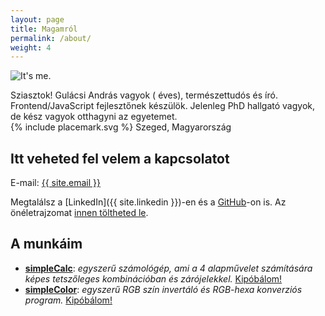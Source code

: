 ```yaml
---
layout: page
title: Magamról
permalink: /about/
weight: 4
---
```


<div>
  <div style="">
    <img class="profile-picture" src="{{ site.url}}/assets/basic/me-min.jpg" alt="It's me."/>
  </div>
  <div style="max-width:650px;">
    <p>Sziasztok! Gulácsi András vagyok (<span id="age"></span> éves), természettudós és író. Frontend/JavaScript fejlesztőnek készülök. Jelenleg PhD hallgató vagyok, de kész vagyok otthagyni az egyetemet.<br />
      <span>{% include placemark.svg %}</span>
      <span id="adress">Szeged, Magyarország</span>
    </p>
  </div>
</div>

<script type="text/javascript">
/* Function calculate my age. */
function getAge(year, month, day, id) {
    "use strict";
    var now = new Date();
    var then = new Date(year, month, day);
    var nowYear = now.getFullYear();
    var age = nowYear - then.getFullYear() - 1;
    var nowMonth = now.getMonth();
    var nowDay = now.getDate();
    if (nowMonth >= month && nowDay >= day) {
        age += 1;
        document.getElementById(id).innerHTML = age;
    } else {
        document.getElementById(id).innerHTML = age;
    }
    return;
}
</script>
<script>window.onload = getAge(1990, 8, 2,"age");</script>

<p style="clear: both"></p>

## Itt veheted fel velem a kapcsolatot

E-mail: <a title="e-mail" href="mailto:{{ site.email }}">{{ site.email }}</a>

Megtalálsz a [LinkedIn]({{ site.linkedin }})-en és a [GitHub](https://github.com/SalsaBoy990)-on is. Az önéletrajzomat [innen töltheted le](https://www.docdroid.net/QELceEr/gulacsiandrasoneletrajz2017.pdf).

## A munkáim
* [**simpleCalc**](https://github.com/SalsaBoy990/simpleCalc): *egyszerű számológép, ami a 4 alapművelet számítására képes tetszőleges kombinációban és zárójelekkel.* [Kipóbálom!](/simpleCalculator.html)
* [**simpleColor**](https://github.com/SalsaBoy990/simpleColor): *egyszerű RGB szín invertáló és RGB-hexa konverziós program.* [Kipóbálom!](/simpleColor.html)